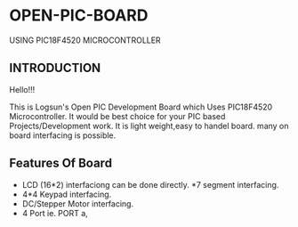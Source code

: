# OPEN-PIC-BOARD
USING PIC18F4520 MICROCONTROLLER
## **INTRODUCTION**
Hello!!!

This is Logsun's Open PIC Development Board which Uses PIC18F4520 Microcontroller.
It would be best choice for your PIC based Projects/Development work.
It is light weight,easy to handel board.
many on board interfacing is possible.

## Features Of Board
* LCD (16*2) interfaciong can be done directly.
*7 segment interfacing.
* 4*4 Keypad interfacing.
* DC/Stepper Motor interfacing.
* 4 Port ie. PORT a,





